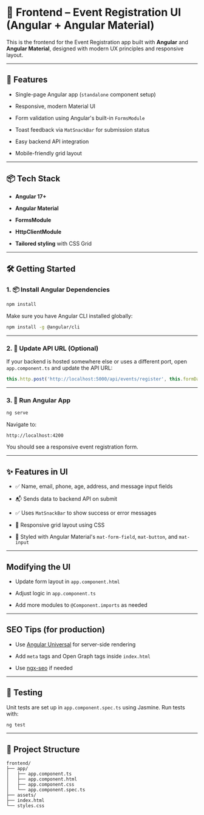 
# 📁 Frontend – Event Registration UI (Angular + Angular Material)

This is the frontend for the Event Registration app built with **Angular** and **Angular Material**, designed with modern UX principles and responsive layout.

----------

## 🚀 Features

-   Single-page Angular app (`standalone` component setup)
    
-   Responsive, modern Material UI
    
-   Form validation using Angular's built-in `FormsModule`
    
-   Toast feedback via `MatSnackBar` for submission status
    
-   Easy backend API integration
    
-   Mobile-friendly grid layout
    

----------

## 📦 Tech Stack

-   **Angular 17+**
    
-   **Angular Material**
    
-   **FormsModule**
    
-   **HttpClientModule**
    
-   **Tailored styling** with CSS Grid
    

----------

## 🛠️ Getting Started

### 1. 📦 Install Angular Dependencies

```bash
npm install

```

Make sure you have Angular CLI installed globally:

```bash
npm install -g @angular/cli

```

----------

### 2. 🔧 Update API URL (Optional)

If your backend is hosted somewhere else or uses a different port, open `app.component.ts` and update the API URL:

```ts
this.http.post('http://localhost:5000/api/events/register', this.formData)

```

----------

### 3. 🚀 Run Angular App

```bash
ng serve

```

Navigate to:

```
http://localhost:4200

```

You should see a responsive event registration form.

----------

## ✨ Features in UI

-   ✅ Name, email, phone, age, address, and message input fields
    
-   📬 Sends data to backend API on submit
    
-   ✅ Uses `MatSnackBar` to show success or error messages
    
-   📱 Responsive grid layout using CSS
    
-   🎨 Styled with Angular Material's `mat-form-field`, `mat-button`, and `mat-input`
    

----------

##  Modifying the UI

-   Update form layout in `app.component.html`
    
-   Adjust logic in `app.component.ts`
    
-   Add more modules to `@Component.imports` as needed
    

----------

## SEO Tips (for production)

-   Use [Angular Universal](https://angular.io/guide/universal) for server-side rendering
    
-   Add `meta` tags and Open Graph tags inside `index.html`
    
-   Use [ngx-seo](https://www.npmjs.com/package/ngx-seo) if needed
    

----------

## 🧪 Testing

Unit tests are set up in `app.component.spec.ts` using Jasmine. Run tests with:

```bash
ng test

```

----------

## 📁 Project Structure

```
frontend/
├── app/
│   ├── app.component.ts
│   ├── app.component.html
│   ├── app.component.css
│   └── app.component.spec.ts
├── assets/
├── index.html
└── styles.css

```